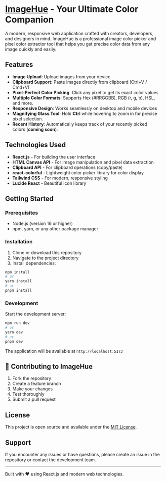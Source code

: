 # [ImageHue](https://imagehue.com/) - Your Ultimate Color Companion

A modern, responsive web application crafted with creators, developers, and designers in mind. ImageHue is a professional image color picker and pixel color extractor tool that helps you get precise color data from any image quickly and easily.

## Features

-   **Image Upload**: Upload images from your device
-   **Clipboard Support**: Paste images directly from clipboard (Ctrl+V / Cmd+V)
-   **Pixel-Perfect Color Picking**: Click any pixel to get its exact color values
-   **Multiple Color Formats**: Supports Hex (#RRGGBB), RGB (r, g, b), HSL, and more.
-   **Responsive Design**: Works seamlessly on desktop and mobile devices
-   **Magnifying Glass Tool**: Hold **Ctrl** while hovering to zoom in for precise pixel selection.
-   **Recent History**: Automatically keeps track of your recently picked colors (**coming soon**).

## Technologies Used

-   **React.js** - For building the user interface
-   **HTML Canvas API** - For image manipulation and pixel data extraction
-   **Clipboard API** - For clipboard operations (copy/paste)
-   **react-colorful** - Lightweight color picker library for color display
-   **Tailwind CSS** - For modern, responsive styling
-   **Lucide React** - Beautiful icon library

## Getting Started

### Prerequisites

-   Node.js (version 16 or higher)
-   npm, yarn, or any other package manager

### Installation

1. Clone or download this repository
2. Navigate to the project directory
3. Install dependencies:

```bash
npm install
# or
yarn install
# or
pnpm install
```

### Development

Start the development server:

```bash
npm run dev
# or
yarn dev
# or
pnpm dev
```

The application will be available at `http://localhost:5173`

## 🤝 Contributing to ImageHue

1. Fork the repository
2. Create a feature branch
3. Make your changes
4. Test thoroughly
5. Submit a pull request

## License

This project is open source and available under the [MIT License](LICENSE).

## Support

If you encounter any issues or have questions, please create an issue in the repository or contact the development team.

---

Built with ❤️ using React.js and modern web technologies.
